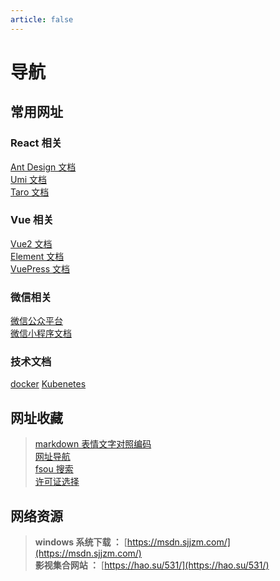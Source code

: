 ```yaml
---
article: false
---
```


# 导航

## 常用网址

### React 相关

[Ant Design 文档](https://ant.design/components/overview-cn/)  
[Umi 文档](https://umijs.org/zh-CN/docs)  
[Taro 文档](https://taro-docs.jd.com/taro/docs/README/index.html)

### Vue 相关

[Vue2 文档](https://cn.vuejs.org/v2/guide/)  
[Element 文档](https://element.eleme.cn/#/zh-CN/component/installation)  
[VuePress 文档](https://vuepress.vuejs.org/zh/guide/)

### 微信相关

[微信公众平台](https://mp.weixin.qq.com/)  
[微信小程序文档](https://developers.weixin.qq.com/miniprogram/dev/framework/)

### 技术文档

[docker](https://docker.easydoc.net/doc/81170005/cCewZWoN/lTKfePfP)
[Kubenetes](https://k8s.easydoc.net/docs/dRiQjyTY/28366845/6GiNOzyZ/9EX8Cp45)

## 网址收藏

> [markdown 表情文字对照编码](https://gist.github.com/rxaviers/7360908)  
> [网址导航](https://www.bidianer.com/)  
> [fsou 搜索](https://fsou.cc/)  
> [许可证选择](http://139.159.212.56:8000/)

## 网络资源

> **windows 系统下载 ：** [https://msdn.sjjzm.com/](https://msdn.sjjzm.com/)  
> **影视集合网站 ：** [https://hao.su/531/](https://hao.su/531/)
